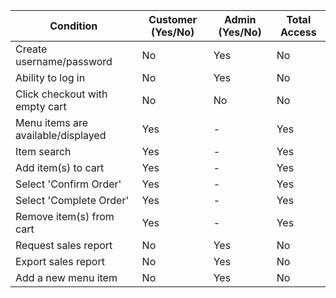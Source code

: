 | Condition                                      | Customer (Yes/No)                             | Admin (Yes/No)                              |Total Access|
|------------------------------------------------|----------------------------------------------|----------------------------------------------|---|
| Create username/password                       | No                                           | Yes                                          |No|
| Ability to log in                              | No                                           | Yes                                          |No|
| Click checkout with empty cart                 | No                                           | No                                           |No|
| Menu items are available/displayed             | Yes                                          | -                                            |Yes|
| Item search                                    | Yes                                          | -                                            |Yes|
| Add item(s) to cart                            | Yes                                          | -                                            |Yes|
| Select 'Confirm Order'                         | Yes                                          | -                                            |Yes|
| Select 'Complete Order'                        | Yes                                          | -                                            |Yes|
| Remove item(s) from cart                       | Yes                                          | -                                            |Yes|
| Request sales report                           | No                                           | Yes                                          |No|
| Export sales report                            | No                                           | Yes                                          |No|
| Add a new menu item                            | No                                           | Yes                                          |No |
